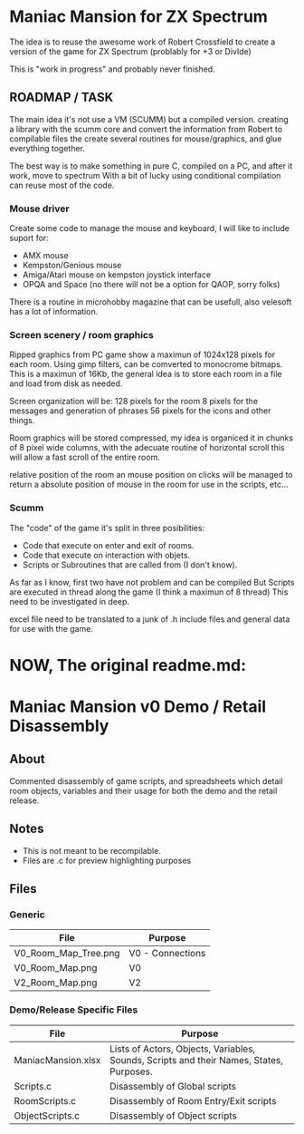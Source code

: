 # Maniac Mansion for ZX Spectrum

The idea is to reuse the awesome work of Robert Crossfield to create a version of the game for ZX Spectrum (problably for +3 or DivIde)

This is "work in progress" and probably never finished.

## ROADMAP / TASK

The main idea it's not use a VM (SCUMM) but a compiled version.
creating a library with the scumm core and convert the information from Robert to compilable files
the create several routines for mouse/graphics, and glue everything together.

The best way is to make something in pure C, compiled on a PC, and after it work, move to spectrum
With a bit of lucky using conditional compilation can reuse most of the code.

### Mouse driver
Create some code to manage the mouse and keyboard, I will like to include suport for:
- AMX mouse
- Kempston/Genious mouse
- Amiga/Atari mouse on kempston joystick interface
- OPQA and Space (no there will not be a option for QAOP, sorry folks)

There is a routine in microhobby magazine that can be usefull, also velesoft has a lot of information.

### Screen scenery / room graphics

Ripped graphics from PC game show a maximun of 1024x128 pixels for each room.
Using gimp filters, can be comverted to monocrome bitmaps.
This is a maximun of 16Kb, the general idea is to store each room in a file and load from disk as needed.


Screen organization will be:
128 pixels for the room
8 pixels for the messages and generation of phrases
56 pixels for the icons and other things. 

Room graphics will be stored compressed, my idea is organiced it in chunks of 8 pixel wide columns, with the adecuate routine of horizontal scroll this will allow a fast scroll of the entire room.

relative position of the room an mouse position on clicks will be managed to return a absolute position of mouse in the room for use in the scripts, etc...

### Scumm

The "code" of the game it's split in three posibilities:
- Code that execute on enter and exit of rooms.
- Code that execute on interaction with objets.
- Scripts or Subroutines that are called from (I don't know).

As far as I know, first two have not problem and can be compiled
But Scripts are executed in thread along the game (I think a maximun of 8 thread)
This need to be investigated in deep. 

excel file need to be translated to a junk of .h include files and general data for use with the game.


# NOW, The original readme.md:

# Maniac Mansion v0 Demo / Retail Disassembly
## About

Commented disassembly of game scripts, and spreadsheets which detail room objects, variables and their usage for both the demo and the retail release.


## Notes

* This is not meant to be recompilable.
* Files are .c for preview highlighting purposes

## Files

### Generic

File | Purpose
---- | -------
V0_Room_Map_Tree.png | V0 - Connections
V0_Room_Map.png | V0
V2_Room_Map.png | V2


### Demo/Release Specific Files

File | Purpose
---- | -------
ManiacMansion.xlsx | Lists of Actors, Objects, Variables, Sounds, Scripts and their Names, States, Purposes.
Scripts.c | Disassembly of Global scripts
RoomScripts.c | Disassembly of Room Entry/Exit scripts
ObjectScripts.c | Disassembly of Object scripts

